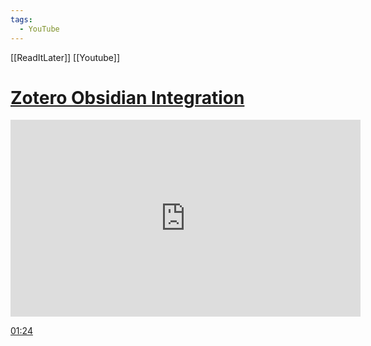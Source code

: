 ```yaml
---
tags:
  - YouTube
---
```

[[ReadItLater]] [[Youtube]]

# [Zotero Obsidian Integration](https://www.youtube.com/watch?v=CGGeMrtyjBI)

<iframe width="560" height="315" src="https://www.youtube.com/embed/CGGeMrtyjBI" title="YouTube video player" frameborder="0" allow="accelerometer; autoplay; clipboard-write; encrypted-media; gyroscope; picture-in-picture" allowfullscreen></iframe>


[01:24](https://www.youtube.com/watch?v=CGGeMrtyjBI#t=84.79471801335144)

